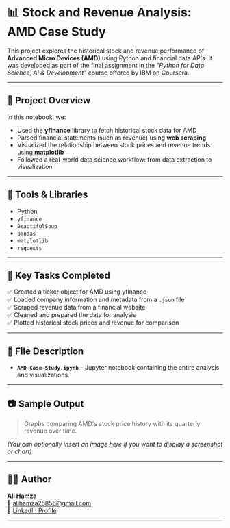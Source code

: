 # 📊 Stock and Revenue Analysis: AMD Case Study

This project explores the historical stock and revenue performance of **Advanced Micro Devices (AMD)** using Python and financial data APIs. It was developed as part of the final assignment in the *"Python for Data Science, AI & Development"* course offered by IBM on Coursera.

---

## 📁 Project Overview

In this notebook, we:

- Used the **yfinance** library to fetch historical stock data for AMD
- Parsed financial statements (such as revenue) using **web scraping**
- Visualized the relationship between stock prices and revenue trends using **matplotlib**
- Followed a real-world data science workflow: from data extraction to visualization

---

## 🧰 Tools & Libraries

- Python  
- `yfinance`  
- `BeautifulSoup`  
- `pandas`  
- `matplotlib`  
- `requests`

---

## 🧪 Key Tasks Completed

✅ Created a ticker object for AMD using yfinance  
✅ Loaded company information and metadata from a `.json` file  
✅ Scraped revenue data from a financial website  
✅ Cleaned and prepared the data for analysis  
✅ Plotted historical stock prices and revenue for comparison

---

## 📌 File Description

- **`AMD-Case-Study.ipynb`** – Jupyter notebook containing the entire analysis and visualizations.

---

## 📷 Sample Output

> Graphs comparing AMD's stock price history with its quarterly revenue over time.

*(You can optionally insert an image here if you want to display a screenshot or chart)*

---

## 👨‍💻 Author

**Ali Hamza**  
📧 [alihamza25856@gmail.com](mailto:alihamza25856@gmail.com)  
🔗 [LinkedIn Profile](https://www.linkedin.com/in/ali-hamza-27082a363/)

---
